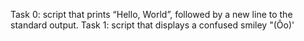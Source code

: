 Task 0: script that prints “Hello, World”, followed by a new line to the standard output.
Task 1: script that displays a confused smiley "(Ôo)' 
